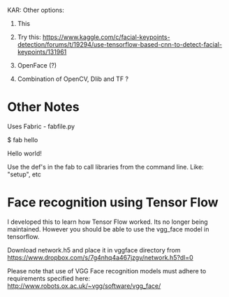 KAR: Other options: 

1. This 

2. Try this: https://www.kaggle.com/c/facial-keypoints-detection/forums/t/19294/use-tensorflow-based-cnn-to-detect-facial-keypoints/131961

3. OpenFace (?) 

4. Combination of OpenCV, Dlib and TF ? 

Other Notes
======================

Uses Fabric - fabfile.py 

$ fab hello

Hello world!

Use the def's in the fab to call libraries from the command line. Like: "setup", etc 








Face recognition using Tensor Flow
======================
I developed this to learn how Tensor Flow worked. Its no longer being maintained. However you should be able to use the vgg_face model in tensorflow. 

Download network.h5 and place it in vggface directory from 
https://www.dropbox.com/s/7g4nhq4a467jzgv/network.h5?dl=0

Please note that use of VGG Face recognition models must adhere to requirements specified here: http://www.robots.ox.ac.uk/~vgg/software/vgg_face/

